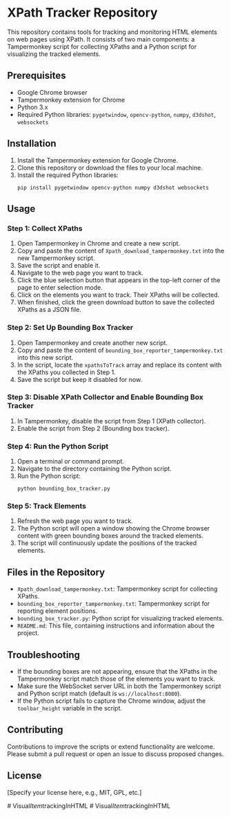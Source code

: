 # XPath Tracker Repository

This repository contains tools for tracking and monitoring HTML elements on web pages using XPath. It consists of two main components: a Tampermonkey script for collecting XPaths and a Python script for visualizing the tracked elements.

## Prerequisites

- Google Chrome browser
- Tampermonkey extension for Chrome
- Python 3.x
- Required Python libraries: `pygetwindow`, `opencv-python`, `numpy`, `d3dshot`, `websockets`

## Installation

1. Install the Tampermonkey extension for Google Chrome.
2. Clone this repository or download the files to your local machine.
3. Install the required Python libraries:
   ```
   pip install pygetwindow opencv-python numpy d3dshot websockets
   ```

## Usage

### Step 1: Collect XPaths

1. Open Tampermonkey in Chrome and create a new script.
2. Copy and paste the content of `Xpath_download_tampermonkey.txt` into the new Tampermonkey script.
3. Save the script and enable it.
4. Navigate to the web page you want to track.
5. Click the blue selection button that appears in the top-left corner of the page to enter selection mode.
6. Click on the elements you want to track. Their XPaths will be collected.
7. When finished, click the green download button to save the collected XPaths as a JSON file.

### Step 2: Set Up Bounding Box Tracker

1. Open Tampermonkey and create another new script.
2. Copy and paste the content of `bounding_box_reporter_tampermonkey.txt` into this new script.
3. In the script, locate the `xpathsToTrack` array and replace its content with the XPaths you collected in Step 1.
4. Save the script but keep it disabled for now.

### Step 3: Disable XPath Collector and Enable Bounding Box Tracker

1. In Tampermonkey, disable the script from Step 1 (XPath collector).
2. Enable the script from Step 2 (Bounding box tracker).

### Step 4: Run the Python Script

1. Open a terminal or command prompt.
2. Navigate to the directory containing the Python script.
3. Run the Python script:
   ```
   python bounding_box_tracker.py
   ```

### Step 5: Track Elements

1. Refresh the web page you want to track.
2. The Python script will open a window showing the Chrome browser content with green bounding boxes around the tracked elements.
3. The script will continuously update the positions of the tracked elements.

## Files in the Repository

- `Xpath_download_tampermonkey.txt`: Tampermonkey script for collecting XPaths.
- `bounding_box_reporter_tampermonkey.txt`: Tampermonkey script for reporting element positions.
- `bounding_box_tracker.py`: Python script for visualizing tracked elements.
- `README.md`: This file, containing instructions and information about the project.

## Troubleshooting

- If the bounding boxes are not appearing, ensure that the XPaths in the Tampermonkey script match those of the elements you want to track.
- Make sure the WebSocket server URL in both the Tampermonkey script and Python script match (default is `ws://localhost:8080`).
- If the Python script fails to capture the Chrome window, adjust the `toolbar_height` variable in the script.

## Contributing

Contributions to improve the scripts or extend functionality are welcome. Please submit a pull request or open an issue to discuss proposed changes.

## License

[Specify your license here, e.g., MIT, GPL, etc.]

#   V i s u a l _ I t e m _ t r a c k i n g _ I n _ H T M L 
 
 #   V i s u a l _ I t e m _ t r a c k i n g _ I n _ H T M L 
 
 
